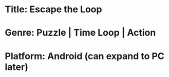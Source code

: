# Title: Escape the Loop
# Genre: Puzzle | Time Loop | Action
# Platform: Android (can expand to PC later)